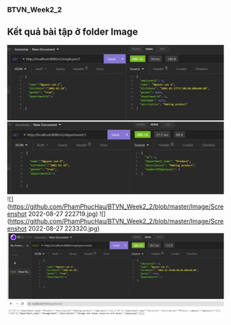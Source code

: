 ### BTVN_Week2_2
## Kết quả bài tập ở folder Image

![](https://github.com/PhamPhucHau/BTVN_Week2_2/blob/master/Image/MyBatisGetEmployee.jpg)
![](https://github.com/PhamPhucHau/BTVN_Week2_2/blob/master/Image/MyBatistGetDepartment.jpg)
![](https://github.com/PhamPhucHau/BTVN_Week2_2/blob/master/Image/Screenshot 2022-08-27 222719.jpg)
![](https://github.com/PhamPhucHau/BTVN_Week2_2/blob/master/Image/Screenshot 2022-08-27 223320.jpg)
![](https://github.com/PhamPhucHau/BTVN_Week2_2/blob/master/Image/createNewEmployee.jpg)
![](https://github.com/PhamPhucHau/BTVN_Week2_2/blob/master/Image/department.jpg)
